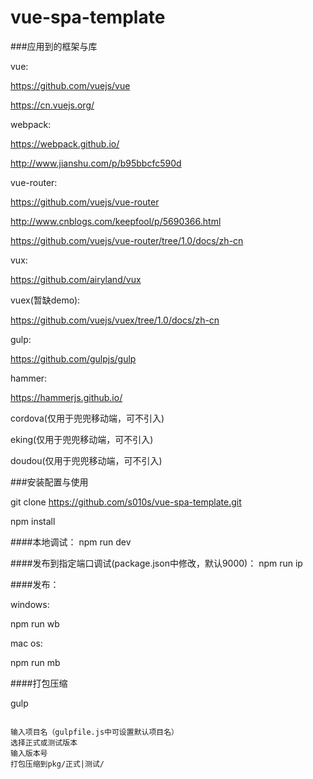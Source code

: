 # vue-spa-template


###应用到的框架与库

vue:

https://github.com/vuejs/vue

https://cn.vuejs.org/

webpack:

https://webpack.github.io/

http://www.jianshu.com/p/b95bbcfc590d

vue-router:

https://github.com/vuejs/vue-router

http://www.cnblogs.com/keepfool/p/5690366.html

https://github.com/vuejs/vue-router/tree/1.0/docs/zh-cn

vux:

https://github.com/airyland/vux

vuex(暂缺demo):

https://github.com/vuejs/vuex/tree/1.0/docs/zh-cn

gulp:

https://github.com/gulpjs/gulp

hammer:

https://hammerjs.github.io/

cordova(仅用于兜兜移动端，可不引入)

eking(仅用于兜兜移动端，可不引入)

doudou(仅用于兜兜移动端，可不引入)


###安装配置与使用

git clone https://github.com/s010s/vue-spa-template.git

npm install

####本地调试：
npm run dev

####发布到指定端口调试(package.json中修改，默认9000)：
npm run ip

####发布：

windows:

npm run wb

mac os:

npm run mb

####打包压缩

gulp

```

输入项目名（gulpfile.js中可设置默认项目名）
选择正式或测试版本
输入版本号
打包压缩到pkg/正式|测试/

```